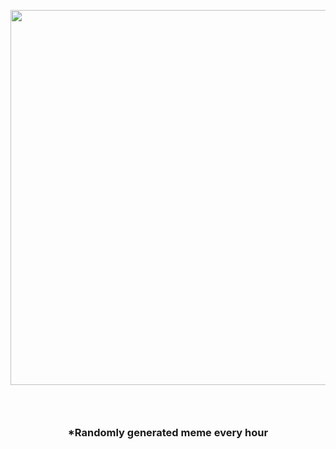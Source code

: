 <p align="center">
        <img src="https://i.redd.it/smf7fy8td4h91.png" width="600" height="600">
        </p>
        <h3 align="center">⠀⠀⠀⠀⠀⠀⠀⠀⠀⠀⠀⠀⠀⠀⠀⠀⠀⠀⠀⠀⠀⠀⠀⠀⠀⠀⠀⠀⠀⠀</h3>
        <h3 align="center">*Randomly generated meme every hour</h3>
    